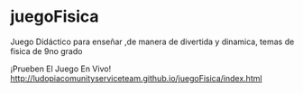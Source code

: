 # juegoFisica
Juego Didáctico para enseñar ,de manera de divertida y dinamica, temas de fisica de 9no grado

¡Prueben El Juego En Vivo!
http://ludopiacomunityserviceteam.github.io/juegoFisica/index.html
